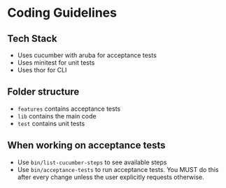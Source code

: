 # Coding Guidelines

## Tech Stack

- Uses cucumber with aruba for acceptance tests
- Uses minitest for unit tests
- Uses thor for CLI

## Folder structure

- `features` contains acceptance tests
- `lib` contains the main code
- `test` contains unit tests

## When working on acceptance tests

- Use `bin/list-cucumber-steps` to see available steps
- Use `bin/acceptance-tests` to run acceptance tests. You MUST do this after
  every change unless the user explicitly requests otherwise.
